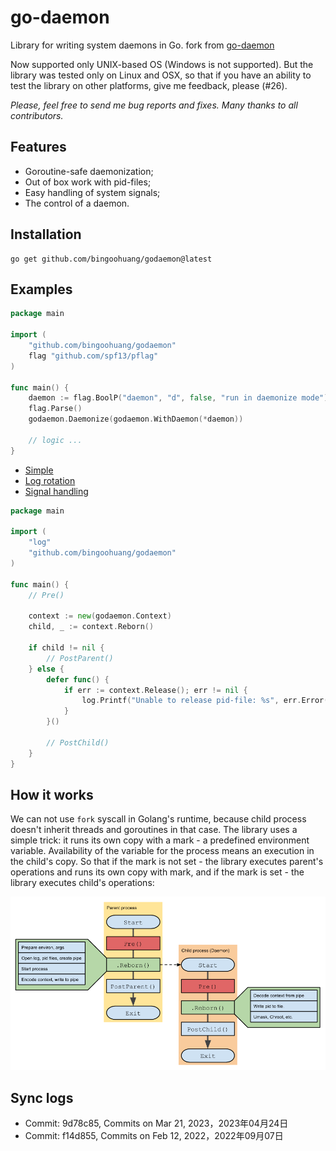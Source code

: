 # go-daemon

Library for writing system daemons in Go. fork from [go-daemon](https://github.com/sevlyar/go-daemon)

Now supported only UNIX-based OS (Windows is not supported). But the library was tested only on Linux
and OSX, so that if you have an ability to test the library on other platforms, give me feedback, please (#26).

*Please, feel free to send me bug reports and fixes. Many thanks to all contributors.*

## Features

* Goroutine-safe daemonization;
* Out of box work with pid-files;
* Easy handling of system signals;
* The control of a daemon.

## Installation

	go get github.com/bingoohuang/godaemon@latest

## Examples

```go
package main

import (
	"github.com/bingoohuang/godaemon"
	flag "github.com/spf13/pflag"
)

func main() {
	daemon := flag.BoolP("daemon", "d", false, "run in daemonize mode")
	flag.Parse()
	godaemon.Daemonize(godaemon.WithDaemon(*daemon))

	// logic ...
}

```

* [Simple](cmd/gd-simple/)
* [Log rotation](cmd/gd-log-rotation/)
* [Signal handling](cmd/gd-signal-handling/)

```go
package main

import (
	"log"
	"github.com/bingoohuang/godaemon"
)

func main() {
	// Pre()

	context := new(godaemon.Context)
	child, _ := context.Reborn()

	if child != nil {
		// PostParent()
	} else {
		defer func() {
			if err := context.Release(); err != nil {
				log.Printf("Unable to release pid-file: %s", err.Error())
			}
		}()

		// PostChild()
	}
}
```

## How it works

We can not use `fork` syscall in Golang's runtime, because child process doesn't inherit
threads and goroutines in that case. The library uses a simple trick: it runs its own copy with
a mark - a predefined environment variable. Availability of the variable for the process means
an execution in the child's copy. So that if the mark is not set - the library executes
parent's operations and runs its own copy with mark, and if the mark is set - the library
executes child's operations:

![](img/idea.png)

## Sync logs

- Commit: 9d78c85, Commits on Mar 21, 2023，2023年04月24日
- Commit: f14d855, Commits on Feb 12, 2022，2022年09月07日
